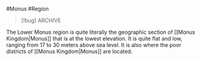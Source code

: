 #Monus #Region

> [!bug] ARCHIVE

The Lower Monus region is quite literally the geographic section of [[Monus Kingdom|Monus]] that is at the lowest elevation. It is quite flat and low, ranging from 17 to 30 meters above sea level. It is also where the poor districts of [[Monus Kingdom|Monus]] are located.